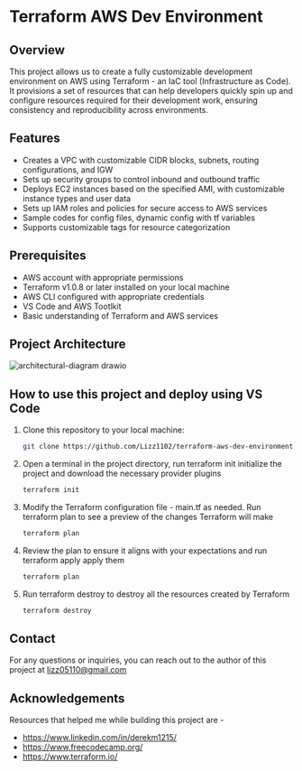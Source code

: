 # Terraform AWS Dev Environment

## Overview

This project allows us to create a fully customizable development environment on AWS using Terraform - an IaC tool (Infrastructure as Code). It provisions a set of resources that can help developers quickly spin up and configure resources required for their development work, ensuring consistency and reproducibility across environments.

## Features

- Creates a VPC with customizable CIDR blocks, subnets, routing configurations, and IGW
- Sets up security groups to control inbound and outbound traffic
- Deploys EC2 instances based on the specified AMI, with customizable instance types and user data
- Sets up IAM roles and policies for secure access to AWS services
- Sample codes for config files, dynamic config with tf variables
- Supports customizable tags for resource categorization

## Prerequisites

- AWS account with appropriate permissions
- Terraform v1.0.8 or later installed on your local machine
- AWS CLI configured with appropriate credentials
- VS Code and AWS Tootlkit  
- Basic understanding of Terraform and AWS services

## Project Architecture

![architectural-diagram drawio](https://github.com/Lizz1102/terraform-aws-dev-environment/assets/15815335/f26d4be8-24af-4b4b-b3f9-14fde4e3aeb1) 

## How to use this project and deploy using VS Code 


1. Clone this repository to your local machine:

   ```bash
   git clone https://github.com/Lizz1102/terraform-aws-dev-environment.git

2. Open a terminal in the project directory, run terraform init initialize the project and download the necessary provider plugins
   ```bash
   terraform init

3. Modify the Terraform configuration file - main.tf as needed. Run terraform plan to see a preview of the changes Terraform will make
   ```bash
   terraform plan

4. Review the plan to ensure it aligns with your expectations and run terraform apply apply them 
   ```bash
   terraform plan

5. Run terraform destroy to destroy all the resources created by Terraform
   ```bash
   terraform destroy

## Contact
For any questions or inquiries, you can reach out to the author of this project at lizz05110@gmail.com

## Acknowledgements
Resources that helped me while building this project are -
- https://www.linkedin.com/in/derekm1215/
- https://www.freecodecamp.org/ 
- https://www.terraform.io/ 

